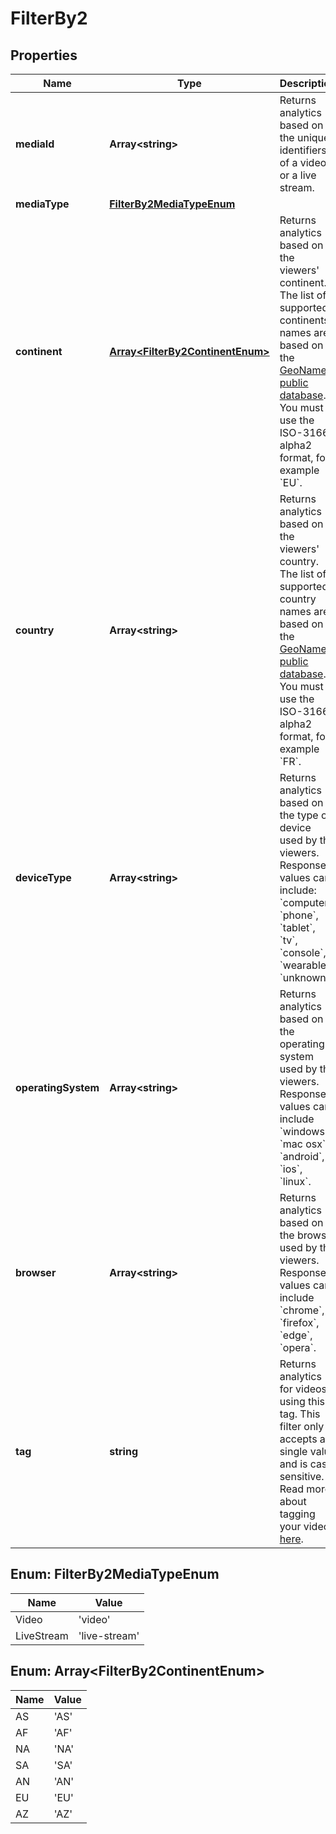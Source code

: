 
# FilterBy2

## Properties

Name | Type | Description | Notes
------------ | ------------- | ------------- | -------------
**mediaId** | **Array&lt;string&gt;** | Returns analytics based on the unique identifiers of a video or a live stream. |  [optional]
**mediaType** | [**FilterBy2MediaTypeEnum**](#FilterBy2MediaTypeEnum) |  |  [optional]
**continent** | [**Array&lt;FilterBy2ContinentEnum&gt;**](#Array&lt;FilterBy2ContinentEnum&gt;) | Returns analytics based on the viewers&#39; continent. The list of supported continents names are based on the [GeoNames public database](https://www.geonames.org/countries/). You must use the ISO-3166 alpha2 format, for example &#x60;EU&#x60;. |  [optional]
**country** | **Array&lt;string&gt;** | Returns analytics based on the viewers&#39; country. The list of supported country names are based on the [GeoNames public database](https://www.geonames.org/countries/). You must use the ISO-3166 alpha2 format, for example &#x60;FR&#x60;. |  [optional]
**deviceType** | **Array&lt;string&gt;** | Returns analytics based on the type of device used by the viewers. Response values can include: &#x60;computer&#x60;, &#x60;phone&#x60;, &#x60;tablet&#x60;, &#x60;tv&#x60;, &#x60;console&#x60;, &#x60;wearable&#x60;, &#x60;unknown&#x60;. |  [optional]
**operatingSystem** | **Array&lt;string&gt;** | Returns analytics based on the operating system used by the viewers. Response values can include &#x60;windows&#x60;, &#x60;mac osx&#x60;, &#x60;android&#x60;, &#x60;ios&#x60;, &#x60;linux&#x60;. |  [optional]
**browser** | **Array&lt;string&gt;** | Returns analytics based on the browser used by the viewers. Response values can include &#x60;chrome&#x60;, &#x60;firefox&#x60;, &#x60;edge&#x60;, &#x60;opera&#x60;. |  [optional]
**tag** | **string** | Returns analytics for videos using this tag. This filter only accepts a single value and is case sensitive. Read more about tagging your videos [here](https://docs.api.video/vod/tags-metadata). |  [optional]



## Enum: FilterBy2MediaTypeEnum

Name | Value
---- | -----
Video | &#39;video&#39;
LiveStream | &#39;live-stream&#39;



## Enum: Array&lt;FilterBy2ContinentEnum&gt;

Name | Value
---- | -----
AS | &#39;AS&#39;
AF | &#39;AF&#39;
NA | &#39;NA&#39;
SA | &#39;SA&#39;
AN | &#39;AN&#39;
EU | &#39;EU&#39;
AZ | &#39;AZ&#39;



